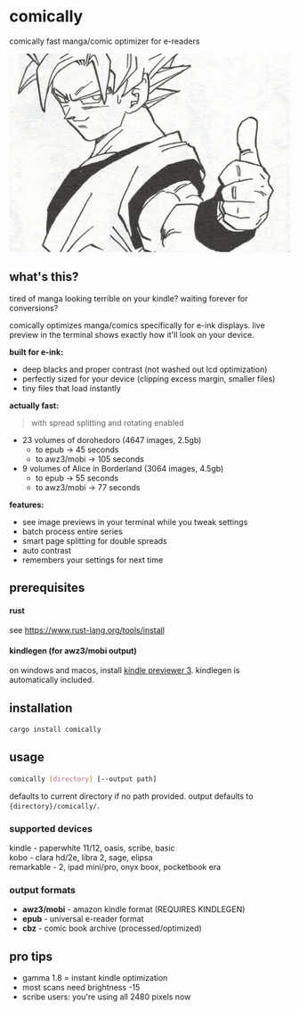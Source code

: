 # comically

comically fast manga/comic optimizer for e-readers

![comically splash screen](assets/goku-splash-original.jpg)

## what's this?

tired of manga looking terrible on your kindle? waiting forever for conversions?

comically optimizes manga/comics specifically for e-ink displays. live preview in the terminal shows exactly how it'll look on your device.

**built for e-ink:**
- deep blacks and proper contrast (not washed out lcd optimization)
- perfectly sized for your device (clipping excess margin, smaller files)
- tiny files that load instantly 

**actually fast:**
> with spread splitting and rotating enabled
- 23 volumes of dorohedoro (4647 images, 2.5gb) 
   - to epub → 45 seconds
   - to awz3/mobi -> 105 seconds
- 9 volumes of Alice in Borderland (3064 images, 4.5gb)
   - to epub -> 55 seconds
   - to awz3/mobi -> 77 seconds

**features:**
- see image previews in your terminal while you tweak settings
- batch process entire series
- smart page splitting for double spreads
- auto contrast 
- remembers your settings for next time

## prerequisites

#### rust
see https://www.rust-lang.org/tools/install

#### kindlegen (for awz3/mobi output)
on windows and macos, install [kindle previewer 3](https://www.amazon.com/Kindle-Previewer/b?ie=UTF8&node=21381691011). kindlegen is automatically included.

## installation

```bash
cargo install comically
```

## usage

```bash
comically [directory] [--output path]
```

defaults to current directory if no path provided. output defaults to `{directory}/comically/`.

### supported devices

kindle - paperwhite 11/12, oasis, scribe, basic  
kobo - clara hd/2e, libra 2, sage, elipsa  
remarkable - 2, ipad mini/pro, onyx boox, pocketbook era

### output formats

- **awz3/mobi** - amazon kindle format (REQUIRES KINDLEGEN)
- **epub** - universal e-reader format
- **cbz** - comic book archive (processed/optimized)

## pro tips

- gamma 1.8 = instant kindle optimization  
- most scans need brightness -15
- scribe users: you're using all 2480 pixels now
